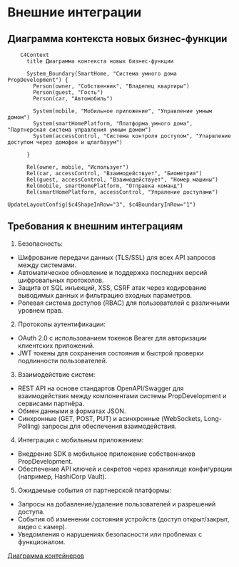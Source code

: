# Внешние интеграции

## Диаграмма контекста новых бизнес-функции

```mermaid
    C4Context
      title Диаграмма контекста новых бизнес-функции

      System_Boundary(SmartHome, "Система умного дома PropDevelopment") {
        Person(owner, "Собственник", "Владелец квартиры")
        Person(guest, "Гость")
        Person(car, "Автомобиль")

        System(mobile, "Мобильное приложение", "Управление умным домом")
        System(smartHomePlatform, "Платформа умного дома", "Партнерская система управления умным домом")
        System(accessControl, "Система контроля доступом", "Упарвление доступом через домофон и щлагбауум")

      }

      Rel(owner, mobile, "Использует")
      Rel(car, accessControl, "Взаимодействует", "Биометрия")
      Rel(guest, accessControl, "Взаимодействует", "Номер машины")
      Rel(mobile, smartHomePlatform, "Отправка команд")
      Rel(smartHomePlatform, accessControl, "Упраление доступами")

UpdateLayoutConfig($c4ShapeInRow="3", $c4BoundaryInRow="1")
```

## Требования к внешним интеграциям

1. Безопасность:

- Шифрование передачи данных (TLS/SSL) для всех API запросов между системами.
- Автоматическое обновление и поддержка последних версий шифровальных протоколов.
- Защита от SQL инъекций, XSS, CSRF атак через кодирование выводимых данных и фильтрацию входных параметров.
- Ролевая система доступов (RBAC) для пользователей с различными уровнем прав.

2. Протоколы аутентификации:

- OAuth 2.0 с использованием токенов Bearer для авторизации клиентских приложений.
- JWT токены для сохранения состояния и быстрой проверки подлинности пользователей.

3. Взаимодействие систем:

- REST API на основе стандартов OpenAPI/Swagger для взаимодействия между компонентами системы PropDevelopment и сервисами партнёра.
- Обмен данными в форматах JSON.
- Синхронные (GET, POST, PUT) и асинхронные (WebSockets, Long-Polling) запросы для обеспечения взаимодействия.

4. Интеграция с мобильным приложением:

- Внедрение SDK в мобильное приложение собственников PropDevelopment.
- Обеспечение API ключей и секретов через хранилище конфигурации (например, HashiCorp Vault).

5. Ожидаемые события от партнерской платформы:

- Запросы на добавление/удаление пользователей и разрешений доступа.
- События об изменении состояния устройств (доступ открыт/закрыт, видео с камер).
- Уведомления о нарушениях безопасности или проблемах с функционалом.

[Диаграмма контейнеров](./Диаграмма%20контейнеров.drawio)
